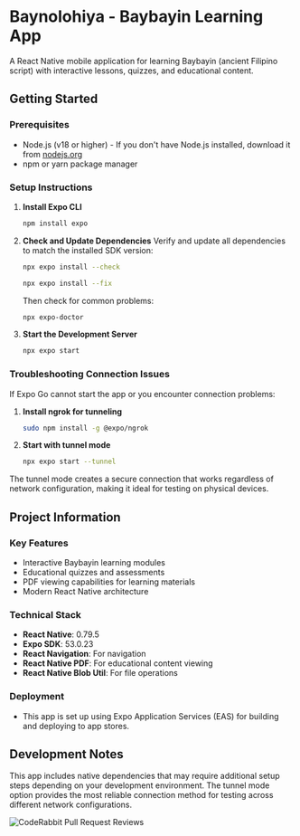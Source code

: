 # Baynolohiya - Baybayin Learning App

A React Native mobile application for learning Baybayin (ancient Filipino script) with interactive lessons, quizzes, and educational content.

## Getting Started

### Prerequisites

- Node.js (v18 or higher) - If you don't have Node.js installed, download it from [nodejs.org](https://nodejs.org/)
- npm or yarn package manager

### Setup Instructions

1. **Install Expo CLI**

   ```bash
   npm install expo
   ```

2. **Check and Update Dependencies**
   Verify and update all dependencies to match the installed SDK version:

   ```bash
   npx expo install --check
   ```

   ```bash
   npx expo install --fix
   ```

   Then check for common problems:

   ```bash
   npx expo-doctor
   ```

3. **Start the Development Server**
   ```bash
   npx expo start
   ```

### Troubleshooting Connection Issues

If Expo Go cannot start the app or you encounter connection problems:

1. **Install ngrok for tunneling**

   ```bash
   sudo npm install -g @expo/ngrok
   ```

2. **Start with tunnel mode**
   ```bash
   npx expo start --tunnel
   ```

The tunnel mode creates a secure connection that works regardless of network configuration, making it ideal for testing on physical devices.

## Project Information

### Key Features

- Interactive Baybayin learning modules
- Educational quizzes and assessments
- PDF viewing capabilities for learning materials
- Modern React Native architecture

### Technical Stack

- **React Native**: 0.79.5
- **Expo SDK**: 53.0.23
- **React Navigation**: For navigation
- **React Native PDF**: For educational content viewing
- **React Native Blob Util**: For file operations

### Deployment

- This app is set up using Expo Application Services (EAS) for building and deploying to app stores.

## Development Notes

This app includes native dependencies that may require additional setup steps depending on your development environment. The tunnel mode option provides the most reliable connection method for testing across different network configurations.

![CodeRabbit Pull Request Reviews](https://img.shields.io/coderabbit/prs/github/3-body-org/react-native-app-baybayin?utm_source=oss&utm_medium=github&utm_campaign=3-body-org%2Freact-native-app-baybayin&labelColor=171717&color=FF570A&link=https%3A%2F%2Fcoderabbit.ai&label=CodeRabbit+Reviews)
